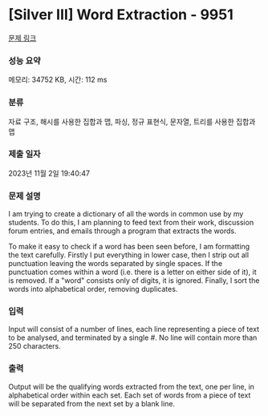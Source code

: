 # [Silver III] Word Extraction - 9951 

[문제 링크](https://www.acmicpc.net/problem/9951) 

### 성능 요약

메모리: 34752 KB, 시간: 112 ms

### 분류

자료 구조, 해시를 사용한 집합과 맵, 파싱, 정규 표현식, 문자열, 트리를 사용한 집합과 맵

### 제출 일자

2023년 11월 2일 19:40:47

### 문제 설명

<p>I am trying to create a dictionary of all the words in common use by my students. To do this, I am planning to feed text from their work, discussion forum entries, and emails through a program that extracts the words.</p>

<p>To make it easy to check if a word has been seen before, I am formatting the text carefully. Firstly I put everything in lower case, then I strip out all punctuation leaving the words separated by single spaces. If the punctuation comes within a word (i.e. there is a letter on either side of it), it is removed. If a "word" consists only of digits, it is ignored. Finally, I sort the words into alphabetical order, removing duplicates.</p>

### 입력 

 <p>Input will consist of a number of lines, each line representing a piece of text to be analysed, and terminated by a single #. No line will contain more than 250 characters.</p>

### 출력 

 <p>Output will be the qualifying words extracted from the text, one per line, in alphabetical order within each set. Each set of words from a piece of text will be separated from the next set by a blank line.</p>

